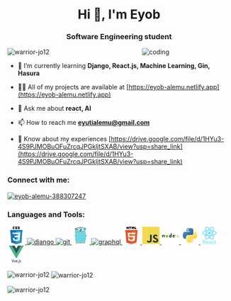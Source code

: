 <h1 align="center">Hi 👋, I'm Eyob</h1>
<h3 align="center">Software Engineering student</h3>
<img align="right" alt="coding" width="200" src="https://cdn.dribbble.com/users/1162077/screenshots/3848914/programmer.gif" />


<p align="left"> <img src="https://komarev.com/ghpvc/?username=warrior-jo12&label=Profile%20views&color=0e75b6&style=flat" alt="warrior-jo12" /> </p>

- 🌱 I’m currently learning **Django, React.js, Machine Learning, Gin, Hasura**

- 👨‍💻 All of my projects are available at [https://eyob-alemu.netlify.app](https://eyob-alemu.netlify.app)

- 💬 Ask me about **react, AI**

- 📫 How to reach me **eyutialemu@gmail.com**

- 📄 Know about my experiences [https://drive.google.com/file/d/1HYu3-4S9PJMOBuOFuZrcqJPGkljtSXAB/view?usp=share_link](https://drive.google.com/file/d/1HYu3-4S9PJMOBuOFuZrcqJPGkljtSXAB/view?usp=share_link)

<h3 align="left">Connect with me:</h3>
<p align="left">
<a href="https://linkedin.com/in/eyob-alemu-388307247" target="blank"><img align="center" src="https://raw.githubusercontent.com/rahuldkjain/github-profile-readme-generator/master/src/images/icons/Social/linked-in-alt.svg" alt="eyob-alemu-388307247" height="30" width="40" /></a>
</p>

<h3 align="left">Languages and Tools:</h3>
<p align="left"> <a href="https://www.w3schools.com/css/" target="_blank" rel="noreferrer"> <img src="https://raw.githubusercontent.com/devicons/devicon/master/icons/css3/css3-original-wordmark.svg" alt="css3" width="40" height="40"/> </a> <a href="https://www.djangoproject.com/" target="_blank" rel="noreferrer"> <img src="https://cdn.worldvectorlogo.com/logos/django.svg" alt="django" width="40" height="40"/> </a> <a href="https://git-scm.com/" target="_blank" rel="noreferrer"> <img src="https://www.vectorlogo.zone/logos/git-scm/git-scm-icon.svg" alt="git" width="40" height="40"/> </a> <a href="https://golang.org" target="_blank" rel="noreferrer"> <img src="https://raw.githubusercontent.com/devicons/devicon/master/icons/go/go-original.svg" alt="go" width="40" height="40"/> </a> <a href="https://graphql.org" target="_blank" rel="noreferrer"> <img src="https://www.vectorlogo.zone/logos/graphql/graphql-icon.svg" alt="graphql" width="40" height="40"/> </a> <a href="https://www.w3.org/html/" target="_blank" rel="noreferrer"> <img src="https://raw.githubusercontent.com/devicons/devicon/master/icons/html5/html5-original-wordmark.svg" alt="html5" width="40" height="40"/> </a> <a href="https://developer.mozilla.org/en-US/docs/Web/JavaScript" target="_blank" rel="noreferrer"> <img src="https://raw.githubusercontent.com/devicons/devicon/master/icons/javascript/javascript-original.svg" alt="javascript" width="40" height="40"/> </a> <a href="https://nodejs.org" target="_blank" rel="noreferrer"> <img src="https://raw.githubusercontent.com/devicons/devicon/master/icons/nodejs/nodejs-original-wordmark.svg" alt="nodejs" width="40" height="40"/> </a> <a href="https://www.python.org" target="_blank" rel="noreferrer"> <img src="https://raw.githubusercontent.com/devicons/devicon/master/icons/python/python-original.svg" alt="python" width="40" height="40"/> </a> <a href="https://reactjs.org/" target="_blank" rel="noreferrer"> <img src="https://raw.githubusercontent.com/devicons/devicon/master/icons/react/react-original-wordmark.svg" alt="react" width="40" height="40"/> </a> <a href="https://vuejs.org/" target="_blank" rel="noreferrer"> <img src="https://raw.githubusercontent.com/devicons/devicon/master/icons/vuejs/vuejs-original-wordmark.svg" alt="vuejs" width="40" height="40"/> </a> </p>

<p><img align="left" src="https://github-readme-stats.vercel.app/api/top-langs?username=warrior-jo12&show_icons=true&locale=en&layout=compact" alt="warrior-jo12" /></p>

<p>&nbsp;<img align="center" src="https://github-readme-stats.vercel.app/api?username=warrior-jo12&show_icons=true&locale=en" alt="warrior-jo12" /></p>

<p><img align="center" src="https://github-readme-streak-stats.herokuapp.com/?user=warrior-jo12&" alt="warrior-jo12" /></p>
